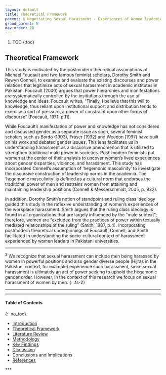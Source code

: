 ```yaml
---
layout: default
title: Theoretical Framework
parent: § Negotiating Sexual Harassment - Experiences of Women Academic Leaders in Pakistan 
grand_parent: N
nav_order: 20 
---
```

<style>
.dont-break-out {
  /* These are technically the same, but use both */
  overflow-wrap: break-word;
  word-wrap: break-word;

     -ms-word-break: break-all;
  /* This is the dangerous one in WebKit, as it breaks things wherever */
  word-break: break-all;
  /* Instead use this non-standard one: */
  word-break: break-word;
}

.youtube-container {
    position: relative;
    width: 100%;
    height: 0;
    padding-bottom: 56.25%;
}
.youtube-video {
    position: absolute;
    top: 0;
    left: 0;
    width: 100%;
    height: 100%;
}

</style>

<div class="dont-break-out" markdown="1">

1. TOC
{:toc}

## Theoretical Framework
This study is motivated by the postmodern theoretical assumptions of Michael Foucault and two famous feminist scholars, Dorothy Smith and Rewyn Connell, to examine and evaluate the existing discourses and power relations that legitimize acts of sexual harassment in academic institutes in Pakistan. Foucault (2000) argues that power hierarchies and manifestations are systematically controlled by the institutions through the use of knowledge and ideas. Foucault writes, “Finally, I believe that this will to knowledge, thus reliant upon institutional support and distribution tends to exercise a sort of pressure, a power of constraint upon other forms of discourse” (Foucault, 1971, p.11).

While Foucault’s manifestation of power and knowledge has not considered and discussed gender as a separate issue as such, several feminist scholars such as Bordo (1993), Fraser (1992) and Weedon (1997) have built on his work and debated gender issues. This lens facilitates us in understanding harassment as a discursive phenomenon that is utilized to strengthen traditional male power in societies. Post-modern feminists put women at the center of their analysis to uncover women’s lived experiences about gender disparities, violence, and harassment. This study has incorporated Connell’s assumption of ‘hegemonic masculinity’ to investigate the discursive construction of leadership norms in the academia. The ‘hegemonic masculinity’ is defined as a cultural norm that endorses the traditional power of men and restrains women from attaining and maintaining leadership positions (Connell & Messerschmidt, 2005, p. 832).

In addition, Dorothy Smith’s notion of standpoint and ruling class ideology guided this study in the reflexive understanding of women’s experiences of the workplace harassment. Smith argues that the ruling class ideology is found in all organizations that are largely influenced by the “male subtext”; therefore, women are “excluded from the practices of power within textually mediated relationships of the ruling” (Smith, 1987, p.4). Incorporating postmodern theoretical underpinnings of Foucault, Connell, and Smith facilitated in understanding the socio-cultural context of harassment experienced by women leaders in Pakistani universities.

***
<sup>3</sup> We recognize that sexual harassment can include men being harassed by women in powerful positions and also gender diverse people (Hijras in the Pakistani context, for example) experience such harassment, since sexual harassment is ultimately an act of power seeking to uphold the hegemonic gender order. However, in the context of this research we focus on sexual harassment of women by men.
{: .fs-2}
***
***

#### Table of Contents
{: .no_toc}

<ul><li> <a href="/docs/N/Negotiating-Sexual-Harassment-Experiences-of-Women-Academic-Leaders-in-Pakistan-1/">
Introduction</a></li><li> <a href="/docs/N/Negotiating-Sexual-Harassment-Experiences-of-Women-Academic-Leaders-in-Pakistan-2/">
Theoretical Framework</a></li><li> <a href="/docs/N/Negotiating-Sexual-Harassment-Experiences-of-Women-Academic-Leaders-in-Pakistan-3/">
Literature Review</a></li><li> <a href="/docs/N/Negotiating-Sexual-Harassment-Experiences-of-Women-Academic-Leaders-in-Pakistan-4/">
Methodology</a></li><li> <a href="/docs/N/Negotiating-Sexual-Harassment-Experiences-of-Women-Academic-Leaders-in-Pakistan-5/">
Key Findings</a></li><li> <a href="/docs/N/Negotiating-Sexual-Harassment-Experiences-of-Women-Academic-Leaders-in-Pakistan-6/">
Discussion</a></li><li> <a href="/docs/N/Negotiating-Sexual-Harassment-Experiences-of-Women-Academic-Leaders-in-Pakistan-7/">
Conclusions and Implications</a></li><li> <a href="/docs/N/Negotiating-Sexual-Harassment-Experiences-of-Women-Academic-Leaders-in-Pakistan-8/">
References</a></li></ul>
***

</div>
